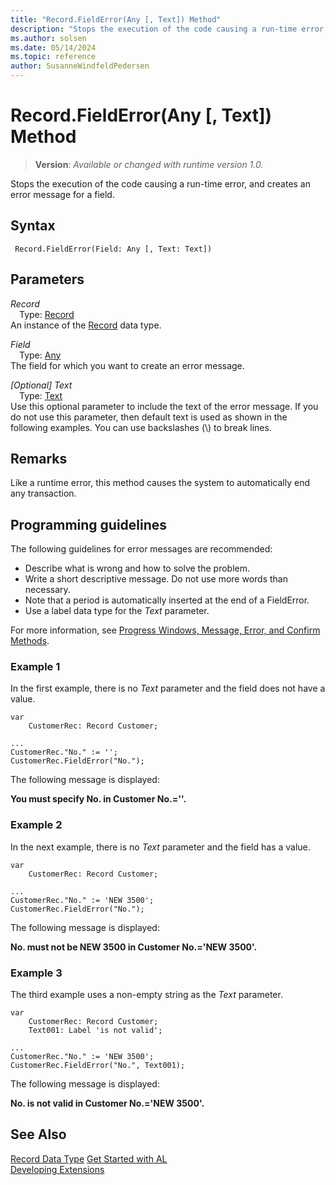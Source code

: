 ```yaml
---
title: "Record.FieldError(Any [, Text]) Method"
description: "Stops the execution of the code causing a run-time error, and creates an error message for a field."
ms.author: solsen
ms.date: 05/14/2024
ms.topic: reference
author: SusanneWindfeldPedersen
---
```

[//]: # (START>DO_NOT_EDIT)
[//]: # (IMPORTANT:Do not edit any of the content between here and the END>DO_NOT_EDIT.)
[//]: # (Any modifications should be made in the .xml files in the ModernDev repo.)
# Record.FieldError(Any [, Text]) Method
> **Version**: _Available or changed with runtime version 1.0._

Stops the execution of the code causing a run-time error, and creates an error message for a field.


## Syntax
```AL
 Record.FieldError(Field: Any [, Text: Text])
```
## Parameters
*Record*  
&emsp;Type: [Record](record-data-type.md)  
An instance of the [Record](record-data-type.md) data type.  

*Field*  
&emsp;Type: [Any](../any/any-data-type.md)  
The field for which you want to create an error message.  

*[Optional] Text*  
&emsp;Type: [Text](../text/text-data-type.md)  
Use this optional parameter to include the text of the error message. If you do not use this parameter, then default text is used as shown in the following examples. You can use backslashes (\\) to break lines.  



[//]: # (IMPORTANT: END>DO_NOT_EDIT)

## Remarks  

Like a runtime error, this method causes the system to automatically end any transaction.  
  
## Programming guidelines

The following guidelines for error messages are recommended:  
  
- Describe what is wrong and how to solve the problem.  
- Write a short descriptive message. Do not use more words than necessary.  
- Note that a period is automatically inserted at the end of a FieldError.  
- Use a label data type for the *Text* parameter.  
  
For more information, see [Progress Windows, Message, Error, and Confirm Methods](../../devenv-progress-windows-message-error-and-confirm-methods.md).
  
### Example 1
 
In the first example, there is no *Text* parameter and the field does not have a value.
  
```al
var
    CustomerRec: Record Customer;

...
CustomerRec."No." := '';  
CustomerRec.FieldError("No.");  

```  
  
The following message is displayed:  
  
**You must specify No. in Customer No.=''.**  
  
### Example 2
 
In the next example, there is no *Text* parameter and the field has a value.
  
```al
var
    CustomerRec: Record Customer;

...  
CustomerRec."No." := 'NEW 3500';  
CustomerRec.FieldError("No.");  
```  
  
The following message is displayed:  
  
**No. must not be NEW 3500 in Customer No.='NEW 3500'.**  
  
### Example 3

The third example uses a non-empty string as the *Text* parameter.
  
```al
var
    CustomerRec: Record Customer;
    Text001: Label 'is not valid';

...
CustomerRec."No." := 'NEW 3500';  
CustomerRec.FieldError("No.", Text001);  
```  
  
The following message is displayed:  
  
**No. is not valid in Customer No.='NEW 3500'.**  

## See Also
[Record Data Type](record-data-type.md)
[Get Started with AL](../../devenv-get-started.md)  
[Developing Extensions](../../devenv-dev-overview.md)